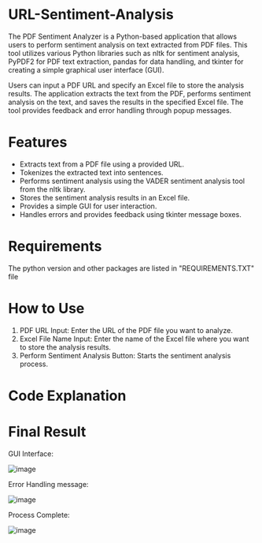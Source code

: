# URL-Sentiment-Analysis
The PDF Sentiment Analyzer is a Python-based application that allows users to perform sentiment analysis on text extracted from PDF files. This tool utilizes various Python libraries such as nltk for sentiment analysis, PyPDF2 for PDF text extraction, pandas for data handling, and tkinter for creating a simple graphical user interface (GUI).

Users can input a PDF URL and specify an Excel file to store the analysis results. The application extracts the text from the PDF, performs sentiment analysis on the text, and saves the results in the specified Excel file. The tool provides feedback and error handling through popup messages.

# Features
- Extracts text from a PDF file using a provided URL.
- Tokenizes the extracted text into sentences.
- Performs sentiment analysis using the VADER sentiment analysis tool from the nltk library.
- Stores the sentiment analysis results in an Excel file.
- Provides a simple GUI for user interaction.
- Handles errors and provides feedback using tkinter message boxes.

# Requirements
The python version and other packages are listed in "REQUIREMENTS.TXT" file

# How to Use
1. PDF URL Input: Enter the URL of the PDF file you want to analyze.
2. Excel File Name Input: Enter the name of the Excel file where you want to store the analysis results.
3. Perform Sentiment Analysis Button: Starts the sentiment analysis process.

# Code Explanation

# Final Result

GUI Interface:

![image](https://github.com/user-attachments/assets/194b3050-c226-4687-a8d9-be4d63543b71)

Error Handling message:

![image](https://github.com/user-attachments/assets/02b071ef-b968-41b6-a51e-3ee004e1fd5b)

Process Complete:

![image](https://github.com/user-attachments/assets/44f047f9-99e8-427d-b606-826c7a30a1c1)

